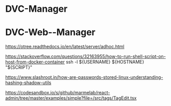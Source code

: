 
# DVC-Manager



# DVC-Web--Manager


https://otree.readthedocs.io/en/latest/server/adhoc.html 


https://stackoverflow.com/questions/32163955/how-to-run-shell-script-on-host-from-docker-container
ssh -l ${USERNAME} ${HOSTNAME} "${SCRIPT}"

https://www.slashroot.in/how-are-passwords-stored-linux-understanding-hashing-shadow-utils

https://codesandbox.io/s/github/marmelab/react-admin/tree/master/examples/simple?file=/src/tags/TagEdit.tsx
